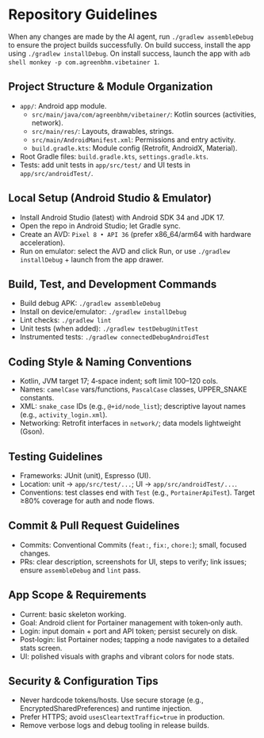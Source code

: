 # Repository Guidelines

When any changes are made by the AI agent, run `./gradlew assembleDebug` to ensure the project builds successfully.  On build success, install the app using `./gradlew installDebug`.  On install success, launch the app with `adb shell monkey -p com.agreenbhm.vibetainer 1`.

## Project Structure & Module Organization
- `app/`: Android app module.
  - `src/main/java/com/agreenbhm/vibetainer/`: Kotlin sources (activities, network).
  - `src/main/res/`: Layouts, drawables, strings.
  - `src/main/AndroidManifest.xml`: Permissions and entry activity.
  - `build.gradle.kts`: Module config (Retrofit, AndroidX, Material).
- Root Gradle files: `build.gradle.kts`, `settings.gradle.kts`.
- Tests: add unit tests in `app/src/test/` and UI tests in `app/src/androidTest/`.

## Local Setup (Android Studio & Emulator)
- Install Android Studio (latest) with Android SDK 34 and JDK 17.
- Open the repo in Android Studio; let Gradle sync.
- Create an AVD: `Pixel 8 • API 36` (prefer x86_64/arm64 with hardware acceleration).
- Run on emulator: select the AVD and click Run, or use `./gradlew installDebug` + launch from the app drawer.

## Build, Test, and Development Commands
- Build debug APK: `./gradlew assembleDebug`
- Install on device/emulator: `./gradlew installDebug`
- Lint checks: `./gradlew lint`
- Unit tests (when added): `./gradlew testDebugUnitTest`
- Instrumented tests: `./gradlew connectedDebugAndroidTest`

## Coding Style & Naming Conventions
- Kotlin, JVM target 17; 4‑space indent; soft limit 100–120 cols.
- Names: `camelCase` vars/functions, `PascalCase` classes, UPPER_SNAKE constants.
- XML: `snake_case` IDs (e.g., `@+id/node_list`); descriptive layout names (e.g., `activity_login.xml`).
- Networking: Retrofit interfaces in `network/`; data models lightweight (Gson).

## Testing Guidelines
- Frameworks: JUnit (unit), Espresso (UI).
- Location: unit → `app/src/test/...`; UI → `app/src/androidTest/...`.
- Conventions: test classes end with `Test` (e.g., `PortainerApiTest`). Target ≥80% coverage for auth and node flows.

## Commit & Pull Request Guidelines
- Commits: Conventional Commits (`feat:`, `fix:`, `chore:`); small, focused changes.
- PRs: clear description, screenshots for UI, steps to verify; link issues; ensure `assembleDebug` and `lint` pass.

## App Scope & Requirements
- Current: basic skeleton working.
- Goal: Android client for Portainer management with token‑only auth.
- Login: input domain + port and API token; persist securely on disk.
- Post‑login: list Portainer nodes; tapping a node navigates to a detailed stats screen.
- UI: polished visuals with graphs and vibrant colors for node stats.

## Security & Configuration Tips
- Never hardcode tokens/hosts. Use secure storage (e.g., EncryptedSharedPreferences) and runtime injection.
- Prefer HTTPS; avoid `usesCleartextTraffic=true` in production.
- Remove verbose logs and debug tooling in release builds.
